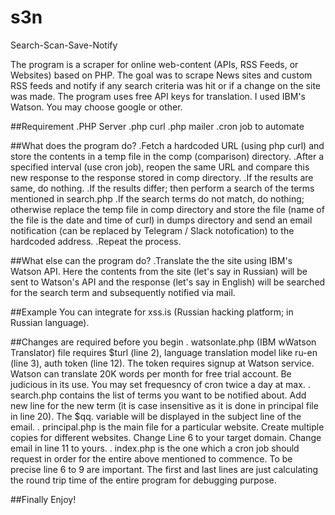 # s3n
Search-Scan-Save-Notify

The program is a scraper for online web-content (APIs, RSS Feeds, or Websites) based on PHP.
The goal was to scrape News sites and custom RSS feeds and notify if any search criteria was hit or if a change on the site was made.
The program uses free API keys for translation. I used IBM's Watson. You may choose google or other.

##Requirement
.PHP Server
.php curl
.php mailer
.cron job to automate

##What does the program do?
.Fetch a hardcoded URL (using php curl) and store the contents in a temp file in the comp (comparison) directory.
.After a specified interval (use cron job), reopen the same URL and compare this new response to the response stored in comp directory.
.If the results are same, do nothing.
.If the results differ; then perform a search of the terms mentioned in search.php
.If the search terms do not match, do nothing; otherwise replace the temp file in comp directory and store the file (name of the file is the date and time of curl) in dumps directory and send an email notification (can be replaced by Telegram / Slack notofication) to the hardcoded address.
.Repeat the process.

##What else can the program do?
.Translate the the site using IBM's Watson API.
Here the contents from the site (let's say in Russian) will be sent to Watson's API and the response (let's say in English) will be searched for the search term and subsequently notified via mail.

##Example
You can integrate for xss.is (Russian hacking platform; in Russian language).

##Changes are required before you begin
. watsonlate.php (IBM wWatson Translator) file requires $turl (line 2), language translation model like ru-en (line 3), auth token (line 12). The token requires signup at Watson service. Watson can translate 20K words per month for free trial account. Be judicious in its use. You may set frequesncy of cron twice a day at max. 
. search.php contains the list of terms you want to be notified about. Add new line for the new term (it is case insensitive as it is done in principal file in line 20). The $qq. variable will be displayed in the subject line of the email.
. principal.php is the main file for a particular website. Create multiple copies for different websites. Change Line 6 to your target domain. Change email in line 11 to yours.
. index.php is the one which a cron job should request in order for the entire above mentioned to commence. To be precise line 6 to 9 are important. The first and last lines are just calculating the round trip time of the entire program for debugging purpose.

##Finally Enjoy!
